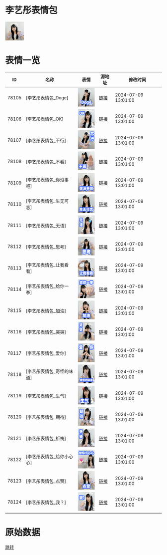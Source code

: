 # 李艺彤表情包

<img src="./cover.png" height="60" alt="cover" />

# 表情一览

|ID|名称|表情|源地址|修改时间|
|----|----|----|----|----|
|78105|[李艺彤表情包_Doge]|<img src="./pic/078105_%5B李艺彤表情包_Doge%5D.png" height="60" alt="Doge"/>|[链接](https://i0.hdslb.com/bfs/garb/ad9310ac7589475bbcd9d2bdb17699ecea213e56.png)|2024-07-09 13:01:00|
|78106|[李艺彤表情包_OK]|<img src="./pic/078106_%5B李艺彤表情包_OK%5D.png" height="60" alt="OK"/>|[链接](https://i0.hdslb.com/bfs/garb/463fdce943e6fe4b62eda478f1c2b40833f448f9.png)|2024-07-09 13:01:00|
|78107|[李艺彤表情包_不行]|<img src="./pic/078107_%5B李艺彤表情包_不行%5D.png" height="60" alt="不行"/>|[链接](https://i0.hdslb.com/bfs/garb/f2afbbf088d487db740d577124322604dc74c842.png)|2024-07-09 13:01:00|
|78108|[李艺彤表情包_不看]|<img src="./pic/078108_%5B李艺彤表情包_不看%5D.png" height="60" alt="不看"/>|[链接](https://i0.hdslb.com/bfs/garb/284ee4ebf2754a1952128137d38c43f4c304148e.png)|2024-07-09 13:01:00|
|78109|[李艺彤表情包_你没事吧]|<img src="./pic/078109_%5B李艺彤表情包_你没事吧%5D.png" height="60" alt="你没事吧"/>|[链接](https://i0.hdslb.com/bfs/garb/7b143ca23486caa2fcf1deceb2a61efd49ad0f2e.png)|2024-07-09 13:01:00|
|78110|[李艺彤表情包_生无可恋]|<img src="./pic/078110_%5B李艺彤表情包_生无可恋%5D.png" height="60" alt="生无可恋"/>|[链接](https://i0.hdslb.com/bfs/garb/abce2c89d67fc854852ae734bbdc9a875d508eba.png)|2024-07-09 13:01:00|
|78111|[李艺彤表情包_无语]|<img src="./pic/078111_%5B李艺彤表情包_无语%5D.png" height="60" alt="无语"/>|[链接](https://i0.hdslb.com/bfs/garb/df5297ee1b5dbad813bc5f7d3a38d3f47ed5c491.png)|2024-07-09 13:01:00|
|78112|[李艺彤表情包_思考]|<img src="./pic/078112_%5B李艺彤表情包_思考%5D.png" height="60" alt="思考"/>|[链接](https://i0.hdslb.com/bfs/garb/67d3ad66c9c60bde28941dbc3e5341b16fe24e9b.png)|2024-07-09 13:01:00|
|78113|[李艺彤表情包_让我看看]|<img src="./pic/078113_%5B李艺彤表情包_让我看看%5D.png" height="60" alt="让我看看"/>|[链接](https://i0.hdslb.com/bfs/garb/64357f65aaf3fca414804b5358aaf31ced2d78b6.png)|2024-07-09 13:01:00|
|78114|[李艺彤表情包_给你一拳]|<img src="./pic/078114_%5B李艺彤表情包_给你一拳%5D.png" height="60" alt="给你一拳"/>|[链接](https://i0.hdslb.com/bfs/garb/9176d6ef332a3d568f79bedacd5c0ea9c6a9893a.png)|2024-07-09 13:01:00|
|78115|[李艺彤表情包_加油]|<img src="./pic/078115_%5B李艺彤表情包_加油%5D.png" height="60" alt="加油"/>|[链接](https://i0.hdslb.com/bfs/garb/e780bd7e081374637732252afe9485d794e82d2a.png)|2024-07-09 13:01:00|
|78116|[李艺彤表情包_哭哭]|<img src="./pic/078116_%5B李艺彤表情包_哭哭%5D.png" height="60" alt="哭哭"/>|[链接](https://i0.hdslb.com/bfs/garb/4bd9d15041fbf246e075b20f08e1a31016b35045.png)|2024-07-09 13:01:00|
|78117|[李艺彤表情包_爱你]|<img src="./pic/078117_%5B李艺彤表情包_爱你%5D.png" height="60" alt="爱你"/>|[链接](https://i0.hdslb.com/bfs/garb/f70f235e33ae54fe23ae6ff1ea19a9b27fa07821.png)|2024-07-09 13:01:00|
|78118|[李艺彤表情包_奇怪的味道]|<img src="./pic/078118_%5B李艺彤表情包_奇怪的味道%5D.png" height="60" alt="奇怪的味道"/>|[链接](https://i0.hdslb.com/bfs/garb/a143c3100edd08fa243ffcf1b5d0cce316fe78f7.png)|2024-07-09 13:01:00|
|78119|[李艺彤表情包_生气]|<img src="./pic/078119_%5B李艺彤表情包_生气%5D.png" height="60" alt="生气"/>|[链接](https://i0.hdslb.com/bfs/garb/51c000305558c2928604abb1c631ccfe65fef9a0.png)|2024-07-09 13:01:00|
|78120|[李艺彤表情包_期待]|<img src="./pic/078120_%5B李艺彤表情包_期待%5D.png" height="60" alt="期待"/>|[链接](https://i0.hdslb.com/bfs/garb/612c0ce5c8eeb5a0bb0f854cead9f23db15378b4.png)|2024-07-09 13:01:00|
|78121|[李艺彤表情包_祈祷]|<img src="./pic/078121_%5B李艺彤表情包_祈祷%5D.png" height="60" alt="祈祷"/>|[链接](https://i0.hdslb.com/bfs/garb/5e8fcb20ec0bbedb03b559748a0bbdfd4e05abf1.png)|2024-07-09 13:01:00|
|78122|[李艺彤表情包_给你小心心]|<img src="./pic/078122_%5B李艺彤表情包_给你小心心%5D.png" height="60" alt="给你小心心"/>|[链接](https://i0.hdslb.com/bfs/garb/bc4a2f094bc7c405fa0f323bce4b1e0c5d8f8fa4.png)|2024-07-09 13:01:00|
|78123|[李艺彤表情包_点赞]|<img src="./pic/078123_%5B李艺彤表情包_点赞%5D.png" height="60" alt="点赞"/>|[链接](https://i0.hdslb.com/bfs/garb/d10644739604dcdc1e42aa62736b111cf92c5eb3.png)|2024-07-09 13:01:00|
|78124|[李艺彤表情包_我？]|<img src="./pic/078124_%5B李艺彤表情包_我？%5D.png" height="60" alt="我？"/>|[链接](https://i0.hdslb.com/bfs/garb/c137caa09e69a1832a09a42ab838ab772fc09126.png)|2024-07-09 13:01:00|

# 原始数据

[跳转](./raw.json)

